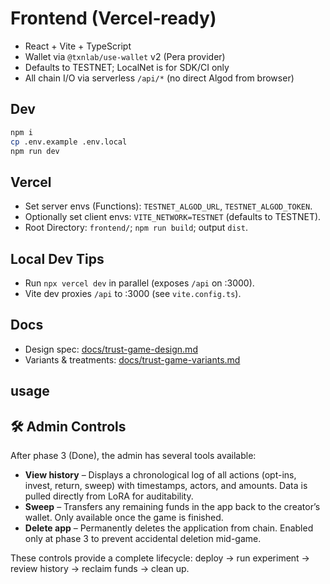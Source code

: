 
# Frontend (Vercel‑ready)

- React + Vite + TypeScript
- Wallet via `@txnlab/use-wallet` v2 (Pera provider)
- Defaults to TESTNET; LocalNet is for SDK/CI only
- All chain I/O via serverless `/api/*` (no direct Algod from browser)

## Dev
```bash
npm i
cp .env.example .env.local
npm run dev
```

## Vercel
- Set server envs (Functions): `TESTNET_ALGOD_URL`, `TESTNET_ALGOD_TOKEN`.
- Optionally set client envs: `VITE_NETWORK=TESTNET` (defaults to TESTNET).
- Root Directory: `frontend/`; `npm run build`; output `dist`.

## Local Dev Tips
- Run `npx vercel dev` in parallel (exposes `/api` on :3000).
- Vite dev proxies `/api` to :3000 (see `vite.config.ts`).

## Docs

- Design spec: [docs/trust-game-design.md](docs/trust-game-design.md)
- Variants & treatments: [docs/trust-game-variants.md](docs/trust-game-variants.md)

## usage
## 🛠️ Admin Controls

After phase 3 (Done), the admin has several tools available:

- **View history** – Displays a chronological log of all actions (opt-ins, invest, return, sweep) with timestamps, actors, and amounts. Data is pulled directly from LoRA for auditability.  
- **Sweep** – Transfers any remaining funds in the app back to the creator’s wallet. Only available once the game is finished.  
- **Delete app** – Permanently deletes the application from chain. Enabled only at phase 3 to prevent accidental deletion mid-game.  

These controls provide a complete lifecycle: deploy → run experiment → review history → reclaim funds → clean up.

